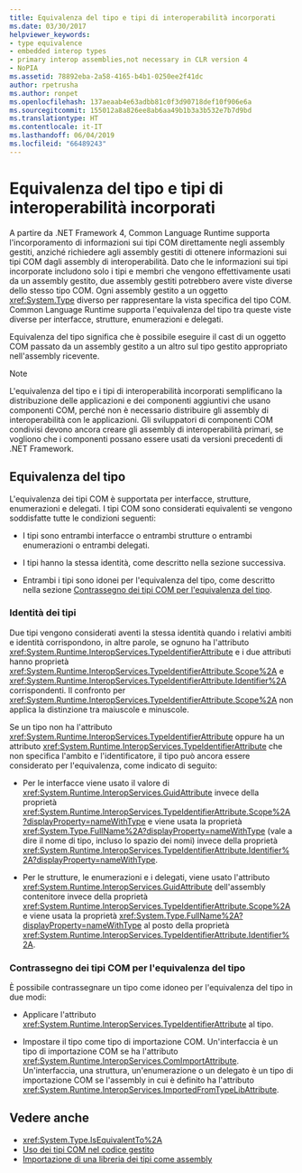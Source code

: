 ```yaml
---
title: Equivalenza del tipo e tipi di interoperabilità incorporati
ms.date: 03/30/2017
helpviewer_keywords:
- type equivalence
- embedded interop types
- primary interop assemblies,not necessary in CLR version 4
- NoPIA
ms.assetid: 78892eba-2a58-4165-b4b1-0250ee2f41dc
author: rpetrusha
ms.author: ronpet
ms.openlocfilehash: 137aeaab4e63adbb81c0f3d90718def10f906e6a
ms.sourcegitcommit: 155012a8a826ee8ab6aa49b1b3a3b532e7b7d9bd
ms.translationtype: HT
ms.contentlocale: it-IT
ms.lasthandoff: 06/04/2019
ms.locfileid: "66489243"
---
```

# <a name="type-equivalence-and-embedded-interop-types"></a>Equivalenza del tipo e tipi di interoperabilità incorporati

A partire da .NET Framework 4, Common Language Runtime supporta l'incorporamento di informazioni sui tipi COM direttamente negli assembly gestiti, anziché richiedere agli assembly gestiti di ottenere informazioni sui tipi COM dagli assembly di interoperabilità. Dato che le informazioni sui tipi incorporate includono solo i tipi e membri che vengono effettivamente usati da un assembly gestito, due assembly gestiti potrebbero avere viste diverse dello stesso tipo COM. Ogni assembly gestito a un oggetto <xref:System.Type> diverso per rappresentare la vista specifica del tipo COM. Common Language Runtime supporta l'equivalenza del tipo tra queste viste diverse per interfacce, strutture, enumerazioni e delegati.

Equivalenza del tipo significa che è possibile eseguire il cast di un oggetto COM passato da un assembly gestito a un altro sul tipo gestito appropriato nell'assembly ricevente.

> [!NOTE]
> L'equivalenza del tipo e i tipi di interoperabilità incorporati semplificano la distribuzione delle applicazioni e dei componenti aggiuntivi che usano componenti COM, perché non è necessario distribuire gli assembly di interoperabilità con le applicazioni. Gli sviluppatori di componenti COM condivisi devono ancora creare gli assembly di interoperabilità primari, se vogliono che i componenti possano essere usati da versioni precedenti di .NET Framework.

## <a name="type-equivalence"></a>Equivalenza del tipo

 L'equivalenza dei tipi COM è supportata per interfacce, strutture, enumerazioni e delegati. I tipi COM sono considerati equivalenti se vengono soddisfatte tutte le condizioni seguenti:

- I tipi sono entrambi interfacce o entrambi strutture o entrambi enumerazioni o entrambi delegati.

- I tipi hanno la stessa identità, come descritto nella sezione successiva.

- Entrambi i tipi sono idonei per l'equivalenza del tipo, come descritto nella sezione [Contrassegno dei tipi COM per l'equivalenza del tipo](#marking-com-types-for-type-equivalence).

### <a name="type-identity"></a>Identità dei tipi

Due tipi vengono considerati aventi la stessa identità quando i relativi ambiti e identità corrispondono, in altre parole, se ognuno ha l'attributo <xref:System.Runtime.InteropServices.TypeIdentifierAttribute> e i due attributi hanno proprietà <xref:System.Runtime.InteropServices.TypeIdentifierAttribute.Scope%2A> e <xref:System.Runtime.InteropServices.TypeIdentifierAttribute.Identifier%2A> corrispondenti. Il confronto per <xref:System.Runtime.InteropServices.TypeIdentifierAttribute.Scope%2A> non applica la distinzione tra maiuscole e minuscole.

Se un tipo non ha l'attributo <xref:System.Runtime.InteropServices.TypeIdentifierAttribute> oppure ha un attributo <xref:System.Runtime.InteropServices.TypeIdentifierAttribute> che non specifica l'ambito e l'identificatore, il tipo può ancora essere considerato per l'equivalenza, come indicato di seguito:

- Per le interfacce viene usato il valore di <xref:System.Runtime.InteropServices.GuidAttribute> invece della proprietà <xref:System.Runtime.InteropServices.TypeIdentifierAttribute.Scope%2A?displayProperty=nameWithType> e viene usata la proprietà <xref:System.Type.FullName%2A?displayProperty=nameWithType> (vale a dire il nome di tipo, incluso lo spazio dei nomi) invece della proprietà <xref:System.Runtime.InteropServices.TypeIdentifierAttribute.Identifier%2A?displayProperty=nameWithType>.

- Per le strutture, le enumerazioni e i delegati, viene usato l'attributo <xref:System.Runtime.InteropServices.GuidAttribute> dell'assembly contenitore invece della proprietà <xref:System.Runtime.InteropServices.TypeIdentifierAttribute.Scope%2A> e viene usata la proprietà <xref:System.Type.FullName%2A?displayProperty=nameWithType> al posto della proprietà <xref:System.Runtime.InteropServices.TypeIdentifierAttribute.Identifier%2A>.

### <a name="marking-com-types-for-type-equivalence"></a>Contrassegno dei tipi COM per l'equivalenza del tipo

 È possibile contrassegnare un tipo come idoneo per l'equivalenza del tipo in due modi:

- Applicare l'attributo <xref:System.Runtime.InteropServices.TypeIdentifierAttribute> al tipo.

- Impostare il tipo come tipo di importazione COM. Un'interfaccia è un tipo di importazione COM se ha l'attributo <xref:System.Runtime.InteropServices.ComImportAttribute>. Un'interfaccia, una struttura, un'enumerazione o un delegato è un tipo di importazione COM se l'assembly in cui è definito ha l'attributo <xref:System.Runtime.InteropServices.ImportedFromTypeLibAttribute>.

## <a name="see-also"></a>Vedere anche

- <xref:System.Type.IsEquivalentTo%2A>
- [Uso dei tipi COM nel codice gestito](https://docs.microsoft.com/previous-versions/dotnet/netframework-4.0/3y76b69k(v=vs.100))
- [Importazione di una libreria dei tipi come assembly](importing-a-type-library-as-an-assembly.md)
